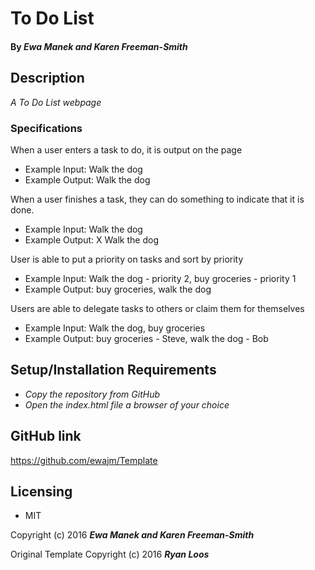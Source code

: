 # To Do List

#### By _Ewa Manek and Karen Freeman-Smith_

## Description

_A To Do List webpage_

### Specifications

When a user enters a task to do, it is output on the page
* Example Input: Walk the dog
* Example Output: Walk the dog

When a user finishes a task, they can do something to indicate that it is done.  
* Example Input: Walk the dog
* Example Output: X Walk the dog

User is able to put a priority on tasks and sort by priority
* Example Input: Walk the dog - priority 2, buy groceries - priority 1
* Example Output: buy groceries, walk the dog

Users are able to delegate tasks to others or claim them for themselves
* Example Input: Walk the dog, buy groceries
* Example Output: buy groceries - Steve, walk the dog - Bob

## Setup/Installation Requirements

* _Copy the repository from GitHub_
* _Open the index.html file a browser of your choice_

## GitHub link

https://github.com/ewajm/Template

## Licensing

* MIT

Copyright (c) 2016 **_Ewa Manek and Karen Freeman-Smith_**

Original Template Copyright (c) 2016 **_Ryan Loos_**
